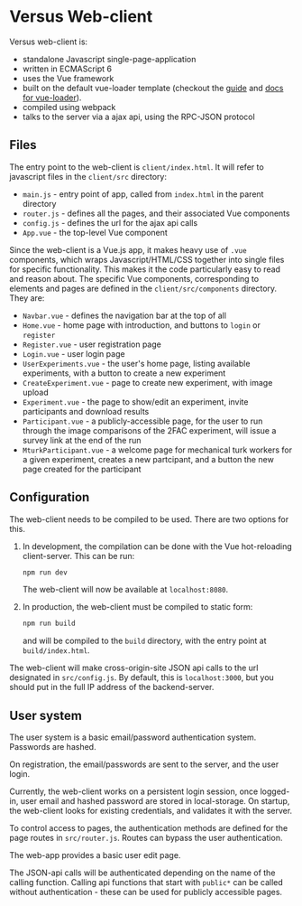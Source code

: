 
# Versus Web-client

Versus web-client is:

-  standalone Javascript single-page-application
- written in ECMAScript 6
- uses the Vue framework
- built on the default vue-loader template (checkout the [guide](http://vuejs-templates.github.io/webpack/) and [docs for vue-loader](http://vuejs.github.io/vue-loader)).
- compiled using webpack
- talks to the server via a ajax api, using the RPC-JSON protocol

## Files

The entry point to the web-client is `client/index.html`. It will refer to javascript files in the `client/src` directory:

- `main.js` - entry point of app, called from `index.html` in the parent directory
- `router.js` - defines all the pages, and their associated Vue components
- `config.js` - defines the url for the ajax api calls
- `App.vue` - the top-level Vue component

Since the web-client is a Vue.js app, it makes heavy use of `.vue` components, which wraps Javascript/HTML/CSS together into single files for specific functionality. This makes it the code particularly easy to read and reason about. The specific Vue components, corresponding to elements and pages are defined in the `client/src/components` directory. They are:

- `Navbar.vue` - defines the navigation bar at the top of all 
- `Home.vue` - home page with introduction, and buttons to `login` or `register`
- `Register.vue` - user registration page
- `Login.vue` - user login page
- `UserExperiments.vue` - the user's home page, listing available experiments, with a button to create a new experiment
- `CreateExperiment.vue` - page to create new experiment, with image upload
- `Experiment.vue` - the page to show/edit an experiment, invite participants and download results
- `Participant.vue` - a publicly-accessible page, for the user to run through the image comparisons of the 2FAC experiment, will issue a survey link at the end of the run
- `MturkParticipant.vue` - a welcome page for mechanical turk workers for a given experiment, creates a new partcipant, and a button the new page created for the participant

## Configuration

The web-client needs to be compiled to be used. There are two options for this.

1. In development, the compilation can be done with the Vue hot-reloading client-server. This can be run:

   ```bash
   npm run dev
   ```

   The web-client will now be available at `localhost:8080`.

2. In production, the web-client must be compiled to static form:

   ```bash
   npm run build
   ```

   and will be compiled to the `build` directory, with the entry point at `build/index.html`.

The web-client will make cross-origin-site JSON api calls to the url designated in `src/config.js`. By default, this is `localhost:3000`, but you should put in the full IP address of the backend-server.

## User system

The user system is a basic email/password authentication system. Passwords are hashed.

On registration, the email/passwords are sent to the server, and the user login. 

Currently, the web-client works on a persistent login session, once logged-in,  user email and hashed password are stored in local-storage. On startup, the web-client looks for existing credentials, and validates it with the server. 

To control access to pages, the authentication methods are defined for the page routes in `src/router.js`. Routes can bypass the user authentication.

The web-app provides a basic user edit page.

The JSON-api calls will be authenticated depending on the name of the calling function. Calling api functions that start with `public*` can be called without authentication - these can be used for publicly accessible pages.